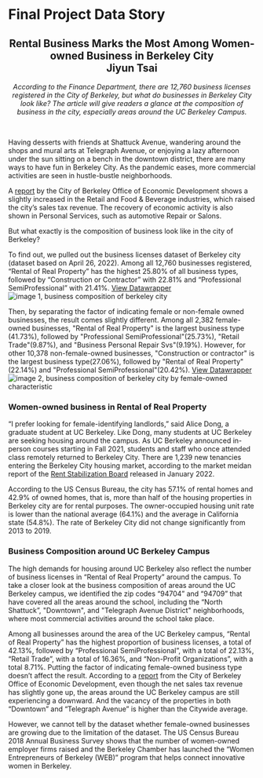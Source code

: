 # Final Project Data Story

<h2 align="center">Rental Business Marks the Most Among Women-owned Business in Berkeley City<br/>
  Jiyun Tsai</h2>

<p align="center"><i>According to the Finance Department, there are 12,760 business licenses registered in the City of Berkeley, but what do businesses in Berkeley City look like? The article will give readers a glance at the composition of business in the city, especially areas around the UC Berkeley Campus.</i></p><br/>

Having desserts with friends at Shattuck Avenue, wandering around the shops and mural arts at Telegraph Avenue, or enjoying a lazy afternoon under the sun sitting on a bench in the downtown district, there are many ways to have fun in Berkeley City. As the pandemic eases, more commercial activities are seen in hustle-bustle neighborhoods. <br/>

A [report](https://berkeleyca.gov/doing-business/economic-development/economic-dashboards-and-reports) by the City of Berkeley Office of Economic Development shows a slightly increased in the Retail and Food & Beverage industries, which raised the city’s sales tax revenue. The recovery of economic activity is also shown in Personal Services, such as automotive Repair or Salons. <br/>

But what exactly is the composition of business look like in the city of Berkeley? <br/>

To find out, we pulled out the business licenses dataset of Berkeley city (dataset based on April 26, 2022). Among all 12,760 businesses registered, “Rental of Real Property” has the highest 25.80% of all business types, followed by “Construction or Contractor” with 22.81% and “Professional SemiProfessional” with 21.41%. [View Datawrapper](https://www.datawrapper.de/_/IeGis/) <br/>
![image 1, business composition of berkeley city](https://github.com/jiyuntsai/JOURN_296-Data-Journalism/blob/main/fps-business-composition.png) <br/>

Then, by separating the factor of indicating female or non-female owned businesses, the result comes slightly different. Among all 2,382 female-owned businesses, "Rental of Real Property" is the largest business type (41.73%), followed by "Professional SemiProfessional"(25.73%), "Retail Trade"(9.87%), and "Business Personal Repair Svs"(9.19%). However, for other 10,378 non-female-owned businesses, "Construction or contractor" is the largest business type(27.06%), followed by "Rental of Real Property"(22.14%) and "Professional SemiProfessional"(20.42%). [View Datawrapper](https://www.datawrapper.de/_/I5K9x/) <br/>
![image 2, business composition of berkeley city by female-owned characteristic](https://github.com/jiyuntsai/JOURN_296-Data-Journalism/blob/main/fps-business-composition-female-owned.png) <br/>

### Women-owned business in Rental of Real Property

“I prefer looking for female-identifying landlords,” said Alice Dong, a graduate student at UC Berkeley. Like Dong, many students at UC Berkeley are seeking housing around the campus. As  UC Berkeley announced in-person courses starting in Fall 2021, students and staff who once attended class remotely returned to Berkeley City. There are 1,239 new tenancies entering the Berkeley City housing market, according to the market meidan report of the [Rent Stabilization Board](https://rentboard.berkeleyca.gov/sites/default/files/2022-01/Market%20Medians_2021_Q3.pdf) released in January 2022. <br/>

According to the US Census Bureau, the city has 57.1% of rental homes and 42.9% of owned homes, that is, more than half of the housing properties in Berkeley city are for rental purposes. The owner-occupied housing unit rate is lower than the national average (64.1%) and the average in California state (54.8%). The rate of Berkeley City did not change significantly from 2013 to 2019. <br/>

### Business Composition around UC Berkeley Campus

The high demands for housing around UC Berkeley also reflect the number of business licenses in “Rental of Real Property” around the campus. To take a closer look at the business composition of areas around the UC Berkeley campus, we identified the zip codes “94704” and “94709” that have covered all the areas around the school, including the “North Shattuck”, "Downtown", and "Telegraph Avenue District" neighborhoods, where most commercial activities around the school take place. <br/>

Among all businesses around the area of the UC Berkeley campus, “Rental of Real Property” has the highest proportion of business licenses, a total of 42.13%, followed by “Professional SemiProfessional”, with a total of 22.13%, “Retail Trade”, with a total of 16.36%, and “Non-Profit Organizations”, with a total 8.71%. Putting the factor of indicating female-owned business type doesn’t affect the result. According to a [report](https://berkeleyca.gov/sites/default/files/2022-03/Commercial%20District%20Dashboard%202021.pdf) from the City of Berkeley Office of Economic Development, even though the net sales tax revenue has slightly gone up, the areas around the UC Berkeley campus are still experiencing a downward. And the vacancy of the properties in both “Downtown” and “Telegraph Avenue” is higher than the Citywide average. <br/>

However, we cannot tell by the dataset whether female-owned businesses are growing due to the limitation of the dataset. The US Census Bureau 2018 Annual Business Survey shows that the number of women-owned employer firms raised and the Berkeley Chamber has launched the “Women Entrepreneurs of Berkeley (WEB)” program that helps connect innovative women in Berkeley.
